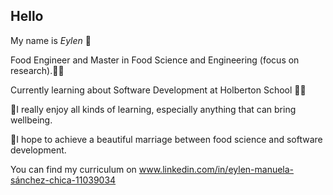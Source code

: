 ## Hello

My name is _Eylen_ :raising_hand:

Food Engineer and Master in Food Science and Engineering (focus on research).:scientist:

Currently learning about Software Development at Holberton School :woman_technologist: 

:dizzy:I really enjoy all kinds of learning, especially anything that can bring wellbeing.

:dizzy:I hope to achieve a beautiful marriage between food science and software development.

You can find my curriculum on www.linkedin.com/in/eylen-manuela-sánchez-chica-11039034
